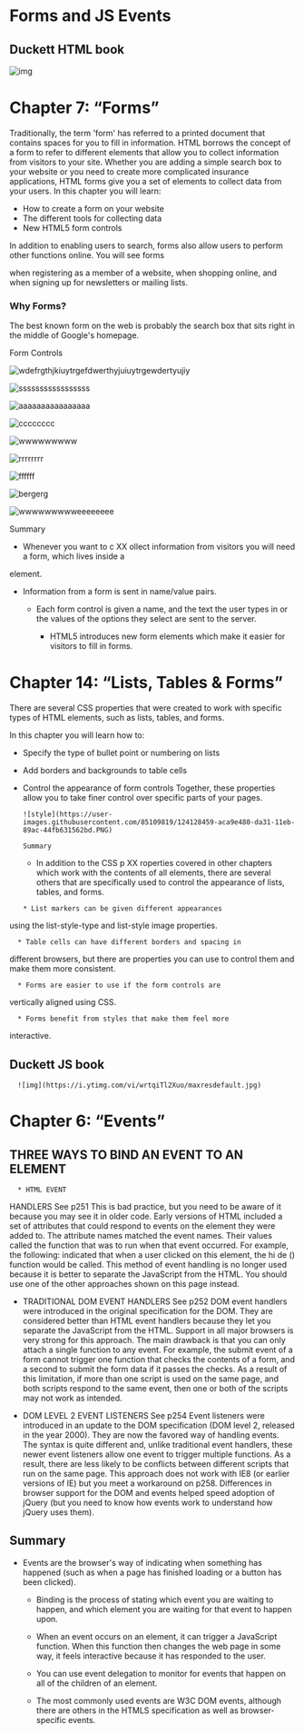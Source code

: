 # Forms and JS Events

## Duckett HTML book
![img](https://designshack.net/wp-content/uploads/duckettbook-f.jpg)

# Chapter 7: “Forms” 
Traditionally, the term 'form' has referred
to a printed document that contains
spaces for you to fill in information.
HTML borrows the concept of a form to refer to different
elements that allow you to collect information from visitors to
your site.
Whether you are adding a simple search box to your website or
you need to create more complicated insurance applications,
HTML forms give you a set of elements to collect data from
your users. In this chapter you will learn:
* How to create a form on your website
* The different tools for collecting data
* New HTML5 form controls

In addition to enabling users to
search, forms also allow users
to perform other functions
online. You will see forms

when registering as a member
of a website, when shopping
online, and when signing up for
newsletters or mailing lists.

### Why Forms?
The best known form on the web is probably
the search box that sits right in the middle of
Google's homepage.

Form Controls

![wdefrgthjkiuytrgefdwerthyjuiuytrgewdertyujiy](https://user-images.githubusercontent.com/85109819/124124115-eaf0d500-da2c-11eb-9d6c-dc2bef102674.PNG)

![sssssssssssssssss](https://user-images.githubusercontent.com/85109819/124124377-34412480-da2d-11eb-926b-2461b5552f5a.PNG)


![aaaaaaaaaaaaaaaa](https://user-images.githubusercontent.com/85109819/124124543-66eb1d00-da2d-11eb-9676-668246de9c58.PNG)

![cccccccc](https://user-images.githubusercontent.com/85109819/124124613-808c6480-da2d-11eb-8aea-a5a7c3659309.PNG)

![wwwwwwwww](https://user-images.githubusercontent.com/85109819/124124700-9ef26000-da2d-11eb-81e0-79e26269780b.PNG)


![rrrrrrrr](https://user-images.githubusercontent.com/85109819/124124785-b598b700-da2d-11eb-9934-469753f2e8b3.PNG)

![ffffff](https://user-images.githubusercontent.com/85109819/124124890-d6610c80-da2d-11eb-9885-6512586f3fb5.PNG)

![bergerg](https://user-images.githubusercontent.com/85109819/124125147-2213b600-da2e-11eb-966b-e4941a29e880.PNG)

![wwwwwwwwweeeeeeee](https://user-images.githubusercontent.com/85109819/124125248-3d7ec100-da2e-11eb-86e6-b4bdc97e1add.PNG)

Summary 
* Whenever you want to c XX ollect information from
visitors you will need a form, which lives inside a
<form> element.
   
* Information from a form is sent in name/value pairs.
      
  * Each form control is given a name, and the text the
user types in or the values of the options they select
are sent to the server.
      
      * HTML5 introduces new form elements which make it
easier for visitors to fill in forms.
      

# Chapter 14: “Lists, Tables & Forms” 

  There are several CSS properties that
were created to work with specific types
of HTML elements, such as lists, tables,
and forms.
      
 In this chapter you will learn how to:
* Specify the type of bullet point or numbering on lists
* Add borders and backgrounds to table cells
* Control the appearance of form controls
Together, these properties allow you to take finer control over
specific parts of your pages.     

      ![style](https://user-images.githubusercontent.com/85109819/124128459-aca9e480-da31-11eb-89ac-44fb631562bd.PNG)

      Summary
     * In addition to the CSS p XX roperties covered in other
chapters which work with the contents of all elements,
there are several others that are specifically used to
control the appearance of lists, tables, and forms.
      
      * List markers can be given different appearances
using the list-style-type and list-style image
properties.
      
      * Table cells can have different borders and spacing in
different browsers, but there are properties you can
use to control them and make them more consistent.
      
      * Forms are easier to use if the form controls are
vertically aligned using CSS.
      
      * Forms benefit from styles that make them feel more
interactive.
      

## Duckett JS book
      ![img](https://i.ytimg.com/vi/wrtqiTl2Xuo/maxresdefault.jpg)
       
# Chapter 6: “Events” 

 ## THREE WAYS TO BIND AN EVENT TO AN ELEMENT    
      
      * HTML EVENT
HANDLERS
See p251
This is bad practice, but you
need to be aware of it because
you may see it in older code.
Early versions of HTML included
a set of attributes that could
respond to events on the
element they were added to.
The attribute names matched
the event names. Their values
called the function that was to
run when that event occurred.
For example, the following:
<a onclick="hide()">
indicated that when a user
clicked on this <a> element, the
hi de () function would be called.
This method of event handling
is no longer used because it is
better to separate the JavaScript
from the HTML. You should use
one of the other approaches
shown on this page instead.
      
  * TRADITIONAL DOM
EVENT HANDLERS
See p252
DOM event handlers were
introduced in the original
specification for the DOM.
They are considered better than
HTML event handlers because
they let you separate the
JavaScript from the HTML.
Support in all major browsers is
very strong for this approach.
The main drawback is that you
can only attach a single function
to any event. For example, the
submit event of a form cannot
trigger one function that checks
the contents of a form, and a
second to submit the form data if
it passes the checks.
As a result of this limitation, if
more than one script is used on
the same page, and both scripts
respond to the same event, then
one or both of the scripts may
not work as intended.
      
* DOM LEVEL 2 EVENT
LISTENERS
See p254
Event listeners were introduced
in an update to the DOM
specification (DOM level 2,
released in the year 2000).
They are now the favored way of
handling events.
The syntax is quite different and,
unlike traditional event handlers,
these newer event listeners allow
one event to trigger multiple
functions. As a result, there
are less likely to be conflicts
between different scripts that
run on the same page.
This approach does not work
with IE8 (or earlier versions of
IE) but you meet a workaround
on p258. Differences in
browser support for the DOM
and events helped speed
adoption of jQuery (but you
need to know how events work
to understand how jQuery uses
them).
     
      
 ## Summary    
      
  * Events are the browser's way of indicating when
something has happened (such as when a page has
finished loading or a button has been clicked).
      
      * Binding is the process of stating which event you are
waiting to happen, and which element you are waiting
for that event to happen upon.
      
      * When an event occurs on an element, it can trigger a
JavaScript function. When this function then changes
the web page in some way, it feels interactive because
it has responded to the user.
      
      * You can use event delegation to monitor for events
that happen on all of the children of an element.
      
      * The most commonly used events are W3C DOM
events, although there are others in the HTMLS
specification as well as browser-specific events.
      
      
      
      
      
